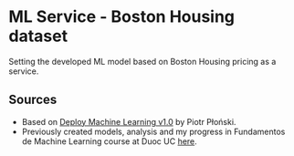 # ML Service - Boston Housing dataset

Setting the developed ML model based on Boston Housing pricing as a service.

## Sources
* Based on [Deploy Machine Learning v1.0](https://www.deploymachinelearning.com) by Piotr Płoński.
* Previously created models, analysis and my progress in Fundamentos de Machine Learning course at Duoc UC [here](https://github.com/Maxibrionest/FMY-Fundamentos-Machine-Learning).
